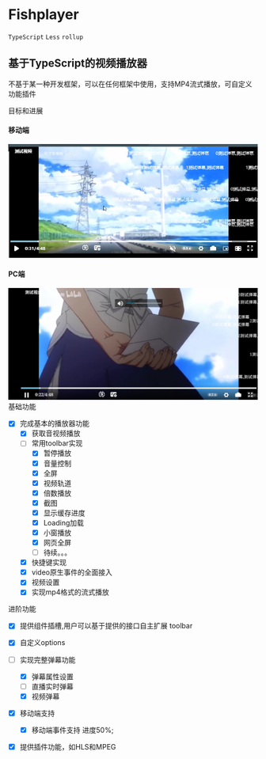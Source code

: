 # Fishplayer
`TypeScript` `Less` `rollup`

## 基于TypeScript的视频播放器

不基于某一种开发框架，可以在任何框架中使用，支持MP4流式播放，可自定义功能插件

目标和进展
#### 移动端

![](https://github.com/icyxianyu/FishPlayer/blob/master/preview/pc.jpg?raw=true)

#### PC端

![](https://github.com/icyxianyu/FishPlayer/blob/master/preview/h5.jpg?raw=true)
基础功能

- [x] 完成基本的播放器功能
  - [x] 获取音视频播放
  - [ ] 常用toolbar实现
    - [x]  暂停播放
    - [x]  音量控制
    - [x]  全屏
    - [x]  视频轨道
    - [x]  倍数播放
    - [x]  截图
    - [x]  显示缓存进度
    - [x]  Loading加载
    - [x]  小窗播放
    - [x]  网页全屏
    - [ ]  待续。。。
  - [x]  快捷键实现
  - [x]  video原生事件的全面接入
  - [x]  视频设置
  - [x]  实现mp4格式的流式播放

进阶功能

- [x] 提供组件插槽,用户可以基于提供的接口自主扩展 toolbar

- [x] 自定义options

- [ ] 实现完整弹幕功能
  - [x] 弹幕属性设置
  - [ ] 直播实时弹幕
  - [x] 视频弹幕

- [x] 移动端支持  
  - [x] 移动端事件支持 进度50%;

- [x] 提供插件功能，如HLS和MPEG